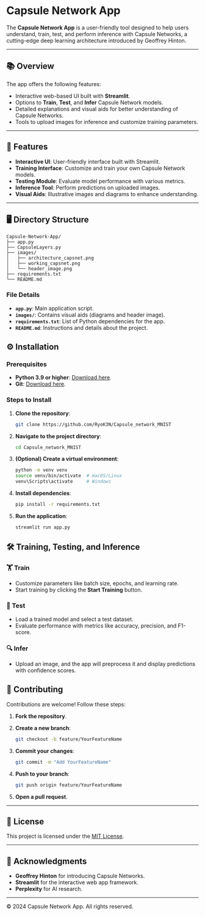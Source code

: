 # Capsule Network App

The **Capsule Network App** is a user-friendly tool designed to help users understand, train, test, and perform inference with Capsule Networks, a cutting-edge deep learning architecture introduced by Geoffrey Hinton.

---

## 📚 Overview

The app offers the following features:
- Interactive web-based UI built with **Streamlit**.
- Options to **Train**, **Test**, and **Infer** Capsule Network models.
- Detailed explanations and visual aids for better understanding of Capsule Networks.
- Tools to upload images for inference and customize training parameters.

---

## 🚀 Features

- **Interactive UI**: User-friendly interface built with Streamlit.
- **Training Interface**: Customize and train your own Capsule Network models.
- **Testing Module**: Evaluate model performance with various metrics.
- **Inference Tool**: Perform predictions on uploaded images.
- **Visual Aids**: Illustrative images and diagrams to enhance understanding.

---

## 🖥️ Directory Structure

```plaintext
Capsule-Network-App/
├── app.py
├── CapsuleLayers.py
├── images/
│   ├── architecture_capsnet.png
│   ├── working_capsnet.png
│   └── header_image.png
├── requirements.txt
└── README.md
```

### File Details

- **`app.py`**: Main application script.
- **`images/`**: Contains visual aids (diagrams and header image).
- **`requirements.txt`**: List of Python dependencies for the app.
- **`README.md`**: Instructions and details about the project.

## ⚙️ Installation

### Prerequisites

- **Python 3.9 or higher**: [Download here](https://www.python.org/downloads/).
- **Git**: [Download here](https://git-scm.com/downloads).

### Steps to Install

1. **Clone the repository**:
    ```bash
    git clone https://github.com/RyoK3N/Capsule_network_MNIST
    ```

2. **Navigate to the project directory**:
    ```bash
    cd Capsule_network_MNIST
    ```

3. **(Optional) Create a virtual environment**:
    ```bash
    python -m venv venv
    source venv/bin/activate  # macOS/Linux
    venv\Scripts\activate     # Windows
    ```

4. **Install dependencies**:
    ```bash
    pip install -r requirements.txt
    ```

5. **Run the application**:
    ```bash
    streamlit run app.py
    ```


## 🛠️ Training, Testing, and Inference

### 🏋️ Train
- Customize parameters like batch size, epochs, and learning rate.
- Start training by clicking the **Start Training** button.

### 🧪 Test
- Load a trained model and select a test dataset.
- Evaluate performance with metrics like accuracy, precision, and F1-score.

### 🔍 Infer
- Upload an image, and the app will preprocess it and display predictions with confidence scores.

## 🤝 Contributing

Contributions are welcome! Follow these steps:

1. **Fork the repository**.

2. **Create a new branch**:
    ```bash
    git checkout -b feature/YourFeatureName
    ```

3. **Commit your changes**:
    ```bash
    git commit -m "Add YourFeatureName"
    ```

4. **Push to your branch**:
    ```bash
    git push origin feature/YourFeatureName
    ```

5. **Open a pull request**.

---

## 📄 License

This project is licensed under the [MIT License](https://opensource.org/licenses/MIT).

---

## 🙏 Acknowledgments

- **Geoffrey Hinton** for introducing Capsule Networks.
- **Streamlit** for the interactive web app framework.
- **Perplexity** for AI research.

---

© 2024 Capsule Network App. All rights reserved.
